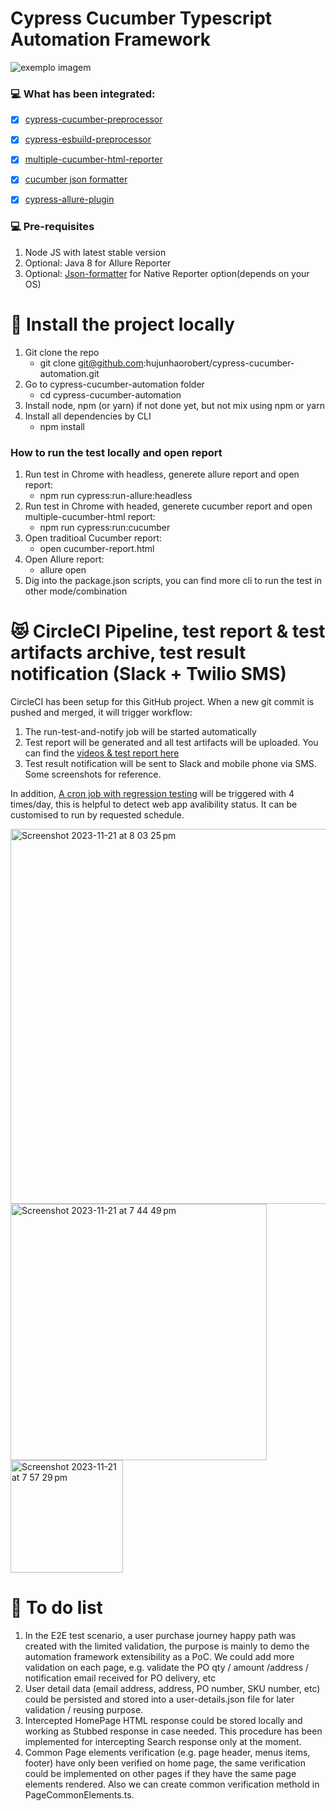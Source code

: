 # Cypress Cucumber Typescript Automation Framework 

<img src="https://media-exp1.licdn.com/dms/image/C4E0BAQF1dg2KtKFdPg/company-logo_200_200/0/1626295436859?e=2159024400&v=beta&t=Ib_T9PXXQxkHRKnj3Oe65EKuR6EAh01IgAA6IGvU0FY" alt="exemplo imagem">


### 💻 What has been integrated:

- [x] [cypress-cucumber-preprocessor](https://github.com/badeball/cypress-cucumber-preprocessor)
- [x] [cypress-esbuild-preprocessor](https://github.com/bahmutov/cypress-esbuild-preprocessor)
- [x] [multiple-cucumber-html-reporter](https://www.npmjs.com/package/multiple-cucumber-html-reporter)
- [x] [cucumber json formatter](https://github.com/cucumber/json-formatter)
- [x] [cypress-allure-plugin](https://github.com/Shelex/cypress-allure-plugin)



### 💻 Pre-requisites

1. Node JS with latest stable version
2. Optional: Java 8 for Allure Reporter
3. Optional: [Json-formatter](https://github.com/cucumber/json-formatter) for Native Reporter option(depends on your OS)

# 🚀 Install the project locally

  1. Git clone the repo
      - git clone git@github.com:hujunhaorobert/cypress-cucumber-automation.git
  2. Go to cypress-cucumber-automation folder
      - cd cypress-cucumber-automation
  3. Install node, npm (or yarn) if not done yet, but not mix using npm or yarn
  4. Install all dependencies by CLI
      - npm install

### How to run the test locally and open report

1. Run test in Chrome with headless, generete allure report and open report:
   - npm run cypress:run-allure:headless
2. Run test in Chrome with headed, generete cucumber report and open multiple-cucumber-html report:
   - npm run cypress:run:cucumber
3. Open traditioal Cucumber report:
   - open cucumber-report.html
4. Open Allure report:
   - allure open
5. Dig into the package.json scripts, you can find more cli to run the test in other mode/combination
   

# 😻 CircleCI Pipeline, test report & test artifacts archive, test result notification (Slack + Twilio SMS)
CircleCI has been setup for this GitHub project. When a new git commit is pushed and merged, it will trigger workflow:

   1. The run-test-and-notify job will be started automatically
   2. Test report will be generated and all test artifacts will be uploaded. You can find the [videos & test report here](https://app.circleci.com/pipelines/github/hujunhaorobert/cypress-cucumber-automation/1/workflows/ef417c8c-e025-461e-a743-6f8285d99108/jobs/2/artifacts)
   3. Test result notification will be sent to Slack and mobile phone via SMS. Some screenshots for reference.

In addition, [A cron job with regression testing](https://app.circleci.com/pipelines/github/hujunhaorobert/cypress-cucumber-automation) will be triggered with 4 times/day, this is helpful to detect web app avalibility status. It can be customised to run by requested schedule.

<img width="600" alt="Screenshot 2023-11-21 at 8 03 25 pm" src="https://github.com/hujunhaorobert/cypress-cucumber-automation/assets/10079887/870d772b-7638-4369-9971-76818571e856"> 
<img width="410" alt="Screenshot 2023-11-21 at 7 44 49 pm" src="https://github.com/hujunhaorobert/cypress-cucumber-automation/assets/10079887/e2d2b050-9766-4d56-a960-88d888f90c46">
<img width="180" alt="Screenshot 2023-11-21 at 7 57 29 pm" src="https://github.com/hujunhaorobert/cypress-cucumber-automation/assets/10079887/904b0d6c-f260-4345-bd64-de493e24e76e">

# :pencil: To do list

1. In the E2E test scenario, a user purchase journey happy path was created with the limited validation, the purpose is mainly to demo the automation framework extensibility as a PoC. We could add more validation on each page, e.g. validate the PO qty / amount /address / notification email received for PO delivery, etc
2. User detail data (email address, address, PO number, SKU number, etc) could be persisted and stored into a user-details.json file for later validation / reusing purpose.
3. Intercepted HomePage HTML response could be stored locally and working as Stubbed response in case needed. This procedure has been implemented for intercepting Search response only at the moment.
4. Common Page elements verification (e.g. page header, menus items, footer) have only been verified on home page, the same verification could be implemented on other pages if they have the same page elements rendered. Also we can create common verification methold in PageCommonElements.ts.
   
